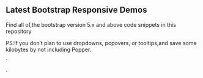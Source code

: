## Latest Bootstrap Responsive Demos
Find all of,the bootstrap version 5.x and above code snippets in this repository

PS:If you don’t plan to use dropdowns, popovers, or tooltips,and save some kilobytes by not including Popper.

`<script src="https://cdn.jsdelivr.net/npm/@popperjs/core@2.11.8/dist/umd/popper.min.js" integrity="sha384-I7E8VVD/ismYTF4hNIPjVp/Zjvgyol6VFvRkX/vR+Vc4jQkC+hVqc2pM8ODewa9r" crossorigin="anonymous"></script>
<script src="https://cdn.jsdelivr.net/npm/bootstrap@5.3.1/dist/js/bootstrap.min.js" integrity="sha384-Rx+T1VzGupg4BHQYs2gCW9It+akI2MM/mndMCy36UVfodzcJcF0GGLxZIzObiEfa" crossorigin="anonymous"></script>`

